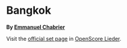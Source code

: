 # Bangkok

__By [Emmanuel Chabrier](..)__

Visit the [official set page] in [OpenScore Lieder].

[official set page]: https://musescore.com/openscore-lieder-corpus/sets/2534523
[OpenScore Lieder]: https://musescore.com/openscore-lieder-corpus